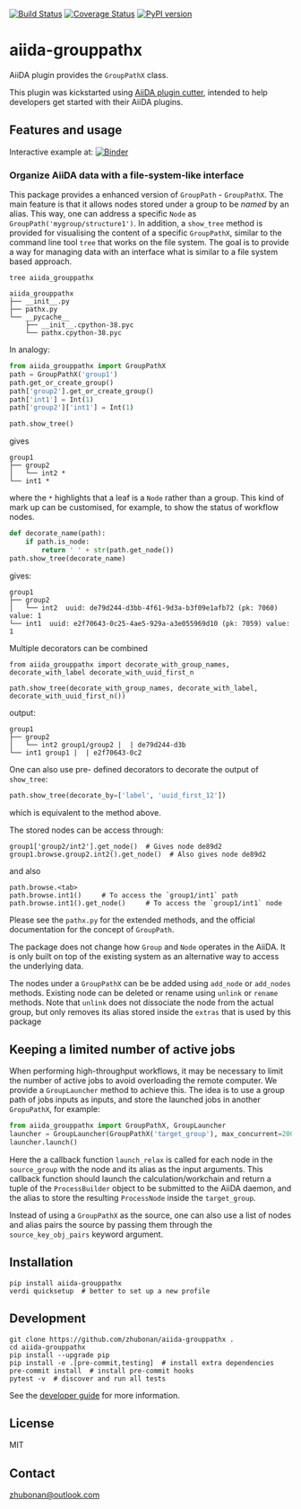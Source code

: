 [![Build Status][ci-badge]][ci-link]
[![Coverage Status][cov-badge]][cov-link]
[![PyPI version][pypi-badge]][pypi-link]

# aiida-grouppathx

AiiDA plugin provides the `GroupPathX` class.

This plugin was kickstarted using
[AiiDA plugin cutter](https://github.com/aiidateam/aiida-plugin-cutter),
intended to help developers get started with their AiiDA plugins.

## Features and usage

Interactive example at: [![Binder](https://mybinder.org/badge_logo.svg)](https://mybinder.org/v2/gh/zhubonan/aiida-nbexamples/HEAD)

### Organize AiiDA data with a file-system-like interface

This package provides a enhanced version of `GroupPath` - `GroupPathX`.
The main feature is that it allows nodes stored under a group to be *named* by an alias.
This way, one can address a specific `Node` as `GroupPath('mygroup/structure1')`.
In addition, a `show_tree` method is provided for visualising the content of a specific `GroupPathX`,
similar to the command line tool `tree` that works on the file system.
The goal is to provide a way for managing data with an interface what is similar to a file system based approach.

```
tree aiida_grouppathx

aiida_grouppathx
├── __init__.py
├── pathx.py
└── __pycache__
    ├── __init__.cpython-38.pyc
    └── pathx.cpython-38.pyc
```

In analogy:

```python
from aiida_grouppathx import GroupPathX
path = GroupPathX('group1')
path.get_or_create_group()
path['group2'].get_or_create_group()
path['int1'] = Int(1)
path['group2']['int1'] = Int(1)

path.show_tree()
```

gives

```
group1
├── group2
│   └── int2 *
└── int1 *
```

where the `*` highlights that a leaf is a `Node` rather than a group.
This kind of mark up can be customised, for example, to show the status of workflow nodes.

```python
def decorate_name(path):
    if path.is_node:
        return ' ' + str(path.get_node())
path.show_tree(decorate_name)
```

gives:

```
group1
├── group2
│   └── int2  uuid: de79d244-d3bb-4f61-9d3a-b3f09e1afb72 (pk: 7060) value: 1
└── int1  uuid: e2f70643-0c25-4ae5-929a-a3e055969d10 (pk: 7059) value: 1
```

Multiple decorators can be combined

```
from aiida_grouppathx import decorate_with_group_names, decorate_with_label decorate_with_uuid_first_n

path.show_tree(decorate_with_group_names, decorate_with_label, decorate_with_uuid_first_n())
```

output:

```
group1
├── group2
│   └── int2 group1/group2 |  | de79d244-d3b
└── int1 group1 |  | e2f70643-0c2
```

One can also use pre- defined decorators to decorate the output of `show_tree`:

```python
path.show_tree(decorate_by=['label', 'uuid_first_12'])
```

which is equivalent to the method above.


The stored nodes can be access through:

```
group1['group2/int2'].get_node()  # Gives node de89d2
group1.browse.group2.int2().get_node()  # Also gives node de89d2
```

and also

```
path.browse.<tab>
path.browse.int1()     # To access the `group1/int1` path
path.browse.int1().get_node()     # To access the `group1/int1` node
```

Please see the `pathx.py` for the extended methods, and the official documentation for the concept of `GroupPath`.

The package does not change how `Group` and `Node` operates in the AiiDA.
It is only built on top of the existing system as an alternative way to access the underlying data.

The nodes under a `GroupPathX` can be be added using `add_node` or `add_nodes` methods.
Existing node can be deleted or rename using `unlink` or `rename` methods.
Note that `unlink` does not dissociate the node from the actual group, but only removes its alias stored
inside the `extras` that is used by this package

## Keeping a limited number of active jobs

When performing high-throughput workflows, it may be necessary to limit the number of active jobs to avoid overloading the remote computer.
We provide a `GroupLauncher` method to achieve this.
The idea is to use a group path of jobs inputs as inputs,
and store the launched jobs in another `GropuPathX`, for example:

```python
from aiida_grouppathx import GroupPathX, GroupLauncher
launcher = GroupLauncher(GroupPathX('target_group'), max_concurrent=200, callback=launch_relax, source_gp=GroupPathX('source_group'))
launcher.launch()
```

Here the a callback function `launch_relax` is called for each node in the `source_group` with the node and its alias as the input arguments.
This callback function should launch the calculation/workchain and return a tuple of the `ProcessBuilder` object to be submitted to the AiiDA daemon,
and the alias to store the resulting `ProcessNode` inside the `target_group`.

Instead of using a `GroupPathX` as the source, one can also use a list of nodes and alias pairs the source by
passing them through the `source_key_obj_pairs` keyword argument.


## Installation

```shell
pip install aiida-grouppathx
verdi quicksetup  # better to set up a new profile
```

## Development

```shell
git clone https://github.com/zhubonan/aiida-grouppathx .
cd aiida-grouppathx
pip install --upgrade pip
pip install -e .[pre-commit,testing]  # install extra dependencies
pre-commit install  # install pre-commit hooks
pytest -v  # discover and run all tests
```

See the [developer guide](http://aiida-grouppathx.readthedocs.io/en/latest/developer_guide/index.html) for more information.

## License

MIT
## Contact

zhubonan@outlook.com


[ci-badge]: https://github.com/zhubonan/aiida-grouppathx/workflows/ci/badge.svg?branch=master
[ci-link]: https://github.com/zhubonan/aiida-grouppathx/actions
[cov-badge]: https://coveralls.io/repos/github/zhubonan/aiida-grouppathx/badge.svg?branch=master
[cov-link]: https://coveralls.io/github/zhubonan/aiida-grouppathx?branch=master
[docs-badge]: https://readthedocs.org/projects/aiida-grouppathx/badge
[docs-link]: http://aiida-grouppathx.readthedocs.io/
[pypi-badge]: https://badge.fury.io/py/aiida-grouppathx.svg
[pypi-link]: https://badge.fury.io/py/aiida-grouppathx
